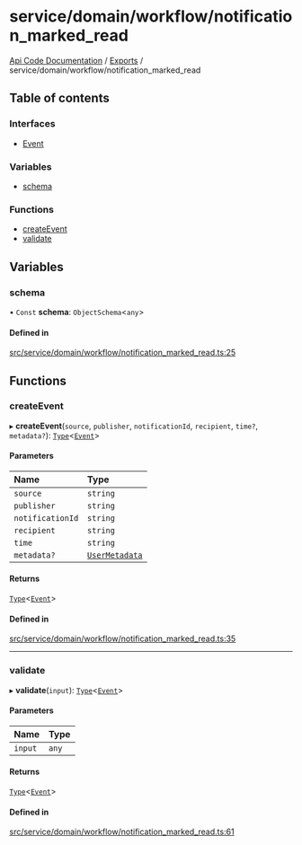 # service/domain/workflow/notification\_marked\_read
 
[Api Code Documentation](../README.md) / [Exports](../modules.md) / service/domain/workflow/notification\_marked\_read

## Table of contents

### Interfaces

- [Event](../interfaces/service_domain_workflow_notification_marked_read.Event.md)

### Variables

- [schema](service_domain_workflow_notification_marked_read.md#schema)

### Functions

- [createEvent](service_domain_workflow_notification_marked_read.md#createevent)
- [validate](service_domain_workflow_notification_marked_read.md#validate)

## Variables

### schema

• `Const` **schema**: `ObjectSchema`\<`any`\>

#### Defined in

[src/service/domain/workflow/notification_marked_read.ts:25](https://github.com/openkfw/TruBudget/blob/422cbec/api/src/service/domain/workflow/notification_marked_read.ts#L25)

## Functions

### createEvent

▸ **createEvent**(`source`, `publisher`, `notificationId`, `recipient`, `time?`, `metadata?`): [`Type`](result.md#type)\<[`Event`](../interfaces/service_domain_workflow_notification_marked_read.Event.md)\>

#### Parameters

| Name | Type |
| :------ | :------ |
| `source` | `string` |
| `publisher` | `string` |
| `notificationId` | `string` |
| `recipient` | `string` |
| `time` | `string` |
| `metadata?` | [`UserMetadata`](service_domain_metadata.md#usermetadata) |

#### Returns

[`Type`](result.md#type)\<[`Event`](../interfaces/service_domain_workflow_notification_marked_read.Event.md)\>

#### Defined in

[src/service/domain/workflow/notification_marked_read.ts:35](https://github.com/openkfw/TruBudget/blob/422cbec/api/src/service/domain/workflow/notification_marked_read.ts#L35)

___

### validate

▸ **validate**(`input`): [`Type`](result.md#type)\<[`Event`](../interfaces/service_domain_workflow_notification_marked_read.Event.md)\>

#### Parameters

| Name | Type |
| :------ | :------ |
| `input` | `any` |

#### Returns

[`Type`](result.md#type)\<[`Event`](../interfaces/service_domain_workflow_notification_marked_read.Event.md)\>

#### Defined in

[src/service/domain/workflow/notification_marked_read.ts:61](https://github.com/openkfw/TruBudget/blob/422cbec/api/src/service/domain/workflow/notification_marked_read.ts#L61)
